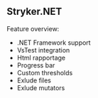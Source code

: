 ## Stryker.NET
Feature overview:
* .NET Framework support
* VsTest integration
* Html rapportage
* Progress bar
* Custom thresholds
* Exlude files
* Exlude mutators
